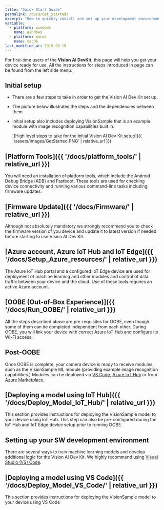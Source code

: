 ```yaml
---
title: "Quick Start Guide"
permalink: /docs/Get_Started/
excerpt: "How to quickly install and set up your development environment to use the Vision AI DevKit."
variable:
  - platform: windows
    name: Windows
  - platform: macos
    name: macOS
last_modified_at: 2019-03-15
---
```


For first-time users of the **Vision AI DevKit**, this page will help you get your device ready for use. All the instructions for steps introduced in page can be found from the left side menu.

## Initial setup

* There are a few steps to take in order to get the Vision AI Dev Kit set up.
* The picture below illustrates the steps and the dependencies between them.
* Initial setup also includes deploying VisionSample that is an example module with image recognition capabilities built in.

    ![High level steps to take for the initial Vision AI Dev Kit setup]({{ '/assets/images/GetStarted.PNG' | relative_url }})

## [Platform Tools]({{ '/docs/platform_tools/' | relative_url }})

You will need an installation of platform tools, which include the Android Debug Bridge (ADB) and Fastboot. These tools are used for checking device connectivity and running various command-line tasks including firmware updates.

## [Firmware Update]({{ '/docs/Firmware/' | relative_url }})

Although not absolutely mandatory we strongly recommend you to check the firmware version of you device and update it to latest version if needed before starting to use Vision AI Dev Kit.

## [Azure account, Azure IoT Hub and IoT Edge]({{ '/docs/Setup_Azure_resources/' | relative_url }})

The Azure IoT Hub portal and a configured IoT Edge device are used for deployment of machine learning and other modules and control of data traffic between your device and the cloud. Use of these tools requires an active Azure account.

## [OOBE (Out-of-Box Experience)]({{ '/docs/Run_OOBE/' | relative_url }})

All the steps described above are pre-requisites for OOBE, even though some of them can be completed independent from each other. During OOBE, you will link your device with correct Azure IoT Hub and configure its Wi-Fi access.

## Post-OOBE

Once OOBE is complete, your camera device is ready to receive modules, such as the VisionSample ML module (providing example image recognition capabilities.) Modules can be deployed via [VS Code](https://code.visualstudio.com/), [Azure IoT Hub](https://azure.microsoft.com/en-us/services/iot-hub/) or from [Azure Marketplace](https://azuremarketplace.microsoft.com/en-us/marketplace/apps).

## [Deploying a model using IoT Hub]({{ '/docs/Deploy_Model_IoT_Hub/' | relative_url }})

This section provides instructions for deploying the VisionSample model to your device using IoT Hub. This step can also be pre-configured during the IoT Hub and IoT Edge device setup prior to running OOBE.

## Setting up your SW development environment

There are several ways to train machine learning models and develop additional logic for the Vision AI Dev Kit. We highly recommend using [Visual Studio (VS) Code](https://code.visualstudio.com).

## [Deploying a model using VS Code]({{ '/docs/Deploy_Model_VS_Code/' | relative_url }})

This section provides instructions for deploying the VisionSample model to your device using VS Code
